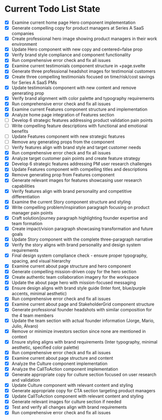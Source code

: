 <!-- DO NOT EDIT - Managed by todo_list tool -->
<!-- Updated: 2025-09-26T07:10:51.142Z -->

# Current Todo List State

- [x] Examine current home page Hero component implementation
- [x] Generate compelling copy for product managers at Series A SaaS companies
- [x] Create professional hero image showing product managers in their work environment
- [x] Update Hero component with new copy and centered=false prop
- [x] Verify brand style compliance and component functionality
- [x] Run comprehensive error check and fix all issues
- [x] Examine current testimonials component structure in +page.svelte
- [x] Generate three professional headshot images for testimonial customers
- [x] Create three compelling testimonials focused on time/risk/cost savings for Series A SaaS PMs
- [x] Update testimonials component with new content and remove generating prop
- [x] Verify brand alignment with color palette and typography requirements
- [x] Run comprehensive error check and fix all issues
- [x] Examine current Features component structure and implementation
- [x] Analyze home page integration of Features section
- [ ] Develop 6 strategic features addressing product validation pain points
- [ ] Write compelling feature descriptions with functional and emotional benefits
- [ ] Update Features component with new strategic features
- [ ] Remove any generating props from the component
- [ ] Verify features align with brand style and target customer needs
- [x] Run comprehensive error check and fix all issues
- [x] Analyze target customer pain points and create feature strategy
- [x] Develop 6 strategic features addressing PM user research challenges
- [x] Update Features component with compelling titles and descriptions
- [x] Remove generating prop from Features component
- [x] Generate relevant images for features showcasing user research capabilities
- [x] Verify features align with brand personality and competitive differentiation
- [x] Examine the current Story component structure and styling
- [x] Write compelling problem/inspiration paragraph focusing on product manager pain points
- [x] Craft solution/journey paragraph highlighting founder expertise and team formation
- [x] Create impact/vision paragraph showcasing transformation and future goals
- [x] Update Story component with the complete three-paragraph narrative
- [x] Verify the story aligns with brand personality and design system requirements
- [x] Final design system compliance check - ensure proper typography, spacing, and visual hierarchy
- [x] Examine current about page structure and hero component
- [x] Generate compelling mission-driven copy for the hero section
- [x] Create authentic team collaboration imagery for the workspace
- [x] Update the about page hero with mission-focused messaging
- [x] Ensure design aligns with brand style guide (Inter font, blue/purple accents, minimal aesthetic)
- [x] Run comprehensive error check and fix all issues
- [x] Examine current about page and StakeholderGrid component structure
- [x] Generate professional founder headshots with similar composition for the 4 team members
- [x] Update the team section with actual founder information (Jorge, Mario, Julio, Álvaro)
- [x] Remove or minimize investors section since none are mentioned in context
- [x] Ensure styling aligns with brand requirements (Inter typography, minimal aesthetic, specified color palette)
- [x] Run comprehensive error check and fix all issues
- [x] Examine current about page structure and content
- [x] Analyze the Culture component implementation
- [x] Analyze the CallToAction component implementation
- [x] Generate appropriate copy for culture section focused on user research and validation
- [x] Update Culture component with relevant content and styling
- [x] Generate appropriate copy for CTA section targeting product managers
- [x] Update CallToAction component with relevant content and styling
- [x] Generate relevant images for culture section if needed
- [x] Test and verify all changes align with brand requirements
- [x] Run comprehensive error check and fix all issues
